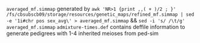 `averaged_mf.simmap` generated by `awk 'NR>1 {print ,,( + )/2 ; }' /fs/cbsubscb09/storage/resources/genetic_maps/refined_mf.simmap | sed -e '1i#chr pos sex_avg\' > averaged_mf.simmap` && `sed -i 's/ /\t/g' averaged_mf.simmap`
`admixture-times.def` contains deffile information to generate pedigrees with 1-4 inherited meioses from ped-sim 
